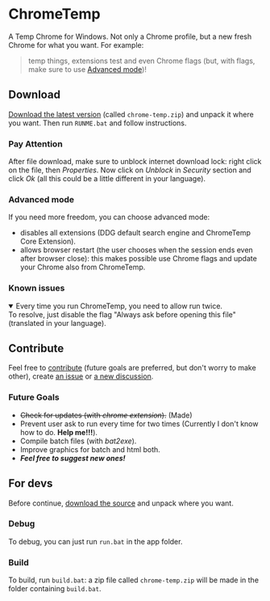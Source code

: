 # ChromeTemp
A Temp Chrome for Windows. Not only a Chrome profile, but a new fresh Chrome for what you want. For example:
> temp things, extensions test and even Chrome flags (but, with flags, make sure to use [Advanced mode](#advanced-mode))!

## Download
[Download the latest version](https://github.com/Bellisario/ChromeTemp/releases/latest/) (called `chrome-temp.zip`) and unpack it where you want. Then run `RUNME.bat` and follow instructions.
### Pay Attention
After file download, make sure to unblock internet download lock: right click on the file, then _Properties_. Now click on _Unblock_ in _Security_ section and click _Ok_ (all this could be a little different in your language).
### Advanced mode
If you need more freedom, you can choose advanced mode:
- disables all extensions (DDG default search engine and ChromeTemp Core Extension).
- allows browser restart (the user chooses when the session ends even after browser close): this makes possible use Chrome flags and update your Chrome also from ChromeTemp.
### Known issues
<details open>
<summary>Every time you run ChromeTemp, you need to allow run twice.</summary>
To resolve, just disable the flag "Always ask before opening this file" (translated in your language).
</details>

## Contribute
Feel free to [contribute](https://github.com/Bellisario/ChromeTemp/pulls) (future goals are preferred, but don't worry to make other), create [an issue](https://github.com/Bellisario/ChromeTemp/issues) or [a new discussion](https://github.com/Bellisario/ChromeTemp/discussions).
### Future Goals
- ~~Check for updates (with _chrome extension_).~~ (Made)
- Prevent user ask to run every time for two times (Currently I don't know how to do. **Help me!!!**).
- Compile batch files (with _bat2exe_).
- Improve graphics for batch and html both.
- **_Feel free to suggest new ones!_**

## For devs
Before continue, [download the source](https://github.com/Bellisario/ChromeTemp/archive/refs/heads/main.zip) and unpack where you want.
### Debug
To debug, you can just run `run.bat` in the app folder.
### Build
To build, run `build.bat`: a zip file called `chrome-temp.zip` will be made in the folder containing `build.bat`.
